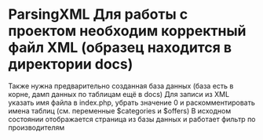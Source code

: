 # ParsingXML Для работы с проектом необходим корректный файл XML (образец находится в директории docs) 
Также нужна предварительно созданная база данных (база есть в корне, дамп данных по таблицам ещё в docs)
Для записи из XML указать имя файла в index.php, убрать значение 0 и раскомментировать имена таблиц (см. переменные $categories и $offers) 
В исходном состоянии отображается страница из базы данных и работает фильтр по производителям
